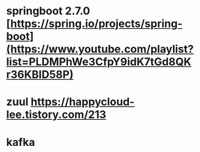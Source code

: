 # springboot 2.7.0 [https://spring.io/projects/spring-boot](https://www.youtube.com/playlist?list=PLDMPhWe3CfpY9idK7tGd8QKr36KBID58P)
# zuul https://happycloud-lee.tistory.com/213
# kafka

